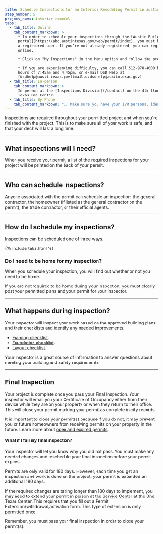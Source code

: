 ```yaml
---
title: Schedule Inspections for an Interior Remodeling Permit in Austin
step_number: 5
project_name: interior remodel
tabs:
  - tab_title: Online
    tab_content_markdown: >
      * In order to schedule your inspections through the [Austin Build + Connect
      portal](https://abc.austintexas.gov/web/permit/index), you must be
      a registered user. If you’re not already registered, you can register
      online.

      * Click on "My Inspections" in the Menu option and follow the prompts.

      * If you are experiencing difficulty, you can call 512-978-4000 between the
      hours of 7:45am and 4:45pm, or e-mail DSD Help at
      [dsdhelp@austintexas.gov](mailto:dsdhelp@austintexas.gov)
  - tab_title: In-person
    tab_content_markdown: >
      In person at the [Inspections Division](/contact) on the 4th floor of the
      Texas One Center.
  - tab_title: By Phone
    tab_content_markdown: "1. Make sure you have your IVR personal identification number (PIN). To get an IVR PIN, complete the form [Inspection Agent Letter of Authorization and Request for IVR PIN Number](http://www.austintexas.gov/sites/default/files/files/Planning/Applications_Forms/ivr-agent-authorization.pdf). You can also pick up a form at the Inspections Office on the third floor of One Texas Center, 505 Barton Springs Road, or request a form by calling (512) 978-4000. Upon completion, submit the form to the Inspections Office and a PIN number will be assigned upon submittal.\n2. Call the IVR number: (512) 480-0623.   \n3. Choose among (1) Schedule Inspections (see requirements below); (2) Obtains status on inspections, or (3) Cancel the Inspection. If a building permit has been issued, it is subject to a #100 (Pre-Construction) and #101 (Building Lay-Out) inspection. This will be displayed on the permit printout. If a standalone electrical, mechanical, or plumbing (trade) permit has been issued, it is subject to a rough and final inspection. Permits and approved plans must be on site at the time of the inspection. Inspections for Trade permits cannot be scheduled until the building permit has been issued, all fees have been paid, and required inspections (Pre-Construction and Building Layout) have been performed.   \n4. Enter your IVR PIN.\n5. Enter your ten-digit permit number.\n6. Enter the three-digit inspection code. [Click here to View Inspection Type Codes](http://austintexas.gov/sites/default/files/files/Development_Services/Inspection_Types.pdf). Note: Inspections are usually performed within 24 hours after scheduling, but an inspector's workload can delay a scheduled inspection until the next business day or 48 hours after scheduling. If you have a question about your inspection, you may contact your inspector. [Click here for a list of inspectors' names and contact information](http://austintexas.gov/sites/default/files/files/Planning/Building_Inspection/staff_contacts.pdf). Calls to an inspector may not be answered immediately because they are conducting an inspection, or driving. Please leave a voicemail with your name, phone number and address, and they will contact you.\n"
---
```



Inspections are required throughout your permitted project and when you're finished with the project. This is to make sure all of your work is safe, and that your deck will last a long time.

---

## What inspections will I need?

When you receive your permit, a list of the required inspections for your project will be printed on the back of your permit.

---

## Who can schedule inspections?

Anyone associated with the permit can schedule an inspection: the general contractor, the homeowner (if listed as the general contractor on the permit), the trade contractor, or their official agents.

---

## How do I schedule my inspections?

Inspections can be scheduled one of three ways.

{% include tabs.html %}

### Do I need to be home for my inspection?

When you schedule your inspection, you will find out whether or not you need to be home.

If you are not required to be home during your inspection, you must clearly post your permitted plans and your permit for your inspector.

---

## What happens during inspection?

Your inspector will inspect your work based on the approved building plans and their checklists and identify any needed improvements.

* [Framing checklist](http://www.austintexas.gov/sites/default/files/files/Planning/Applications_Forms/Residential_Inspection_Checklist_Framing.pdf).
* [Foundation checklist](http://www.austintexas.gov/sites/default/files/files/Planning/Applications_Forms/Residential_Inspection_Checklist_Foundation.pdf).
* [Layout checklist](http://www.austintexas.gov/sites/default/files/files/Planning/Applications_Forms/Residential_Inspection_Checklist_Layout.pdf).

Your inspector is a great source of information to answer questions about meeting your building and safety requirements.

---

## Final Inspection

Your project is complete once you pass your Final Inspection. Your inspector will email you your Certificate of Occupancy either from their device while they are on your property or when they return to their office. This will close your permit marking your permit as complete in city records.

It is important to close your permit(s) because if you do not, it may prevent you or future homeowners from receiving permits on your property in the future. Learn more about [open and expired permits](/resources/can-i-get-a-permit/).

#### What if I fail my final inspection?

Your inspector will let you know why you did not pass. You must make any needed changes and reschedule your final inspection before your permit expires.

Permits are only valid for 180 days. However, each time you get an inspection and work is done on the project, your permit is extended an additional 180 days.

If the required changes are taking longer than 180 days to implement, you may need to extend your permit in person at the [Service Center](/contact/#service-center) at the One Texas Center. This requires that you fill out a Permit Extension/withdrawal/activation form. This type of extension is only permitted once.

Remember, you must pass your final inspection in order to close your permit(s).